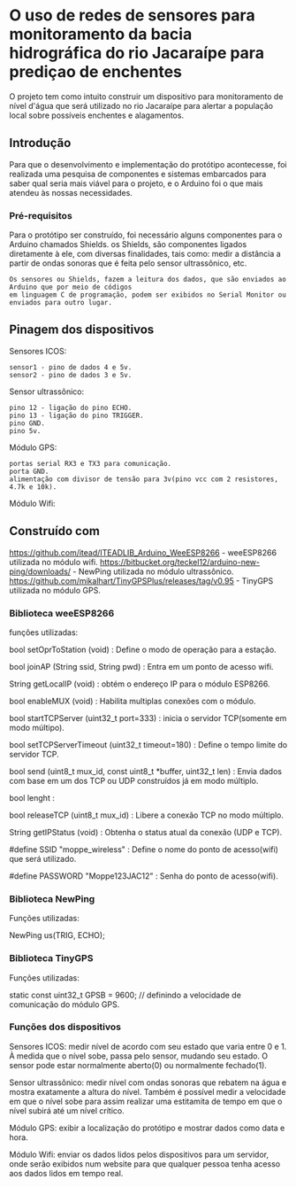 # O uso de redes de sensores para monitoramento da bacia hidrográfica do rio Jacaraípe para prediçao de enchentes

O projeto tem como intuito construir um dispositivo para monitoramento de nível d'água que será utilizado no rio Jacaraípe para alertar a população local sobre possíveis enchentes e alagamentos. 

## Introdução

Para que o desenvolvimento e implementação do protótipo acontecesse, foi realizada uma pesquisa de componentes e sistemas embarcados para saber qual seria mais viável para o projeto, e o Arduino foi o que mais atendeu às nossas necessidades.

### Pré-requisitos

Para o protótipo ser construído, foi necessário alguns componentes para o Arduino chamados Shields. os Shields, são componentes ligados diretamente à ele, com diversas finalidades, tais como: medir a distância a partir de ondas sonoras que é feita pelo sensor ultrassônico, etc.

```
Os sensores ou Shields, fazem a leitura dos dados, que são enviados ao Arduino que por meio de códigos
em linguagem C de programação, podem ser exibidos no Serial Monitor ou enviados para outro lugar.
```

## Pinagem dos dispositivos

Sensores ICOS:                                                                                                            
```
sensor1 - pino de dados 4 e 5v.                                                                                           
sensor2 - pino de dados 3 e 5v.
```


Sensor ultrassônico:                                                                                                        
```
pino 12 - ligação do pino ECHO.                                                                                           
pino 13 - ligação do pino TRIGGER.                                                                                         
pino GND.
pino 5v.
```

Módulo GPS:                                                                                                               
```
portas serial RX3 e TX3 para comunicação.                                                                                   
porta GND.                                                                                                                  
alimentação com divisor de tensão para 3v(pino vcc com 2 resistores, 4.7k e 10k).
```

Módulo Wifi:                                                                                                                


## Construído com

https://github.com/itead/ITEADLIB_Arduino_WeeESP8266 - weeESP8266 utilizada no módulo wifi.
https://bitbucket.org/teckel12/arduino-new-ping/downloads/ - NewPing utilizada no módulo ultrassônico.
https://github.com/mikalhart/TinyGPSPlus/releases/tag/v0.95 - TinyGPS utilizada no módulo GPS.


### Biblioteca weeESP8266

funções utilizadas:

bool 	setOprToStation (void) : Define o modo de operação para a estação.

bool 	joinAP (String ssid, String pwd) : Entra em um ponto de acesso wifi.

String 	getLocalIP (void) : obtém o endereço IP para o módulo ESP8266.

bool 	enableMUX (void) : Habilita multiplas conexões com o módulo.

bool 	startTCPServer (uint32_t port=333) : inicia o servidor TCP(somente em modo múltipo).

bool 	setTCPServerTimeout (uint32_t timeout=180) : Define o tempo limite do servidor TCP.

bool 	send (uint8_t mux_id, const uint8_t *buffer, uint32_t len) : Envia dados com base em um dos TCP ou UDP construídos já em modo múltiplo.

bool lenght :

bool 	releaseTCP (uint8_t mux_id) : Libere a conexão TCP no modo múltiplo.

String 	getIPStatus (void) : Obtenha o status atual da conexão (UDP e TCP).

#define SSID  "moppe_wireless" : Define o nome do ponto de acesso(wifi) que será utilizado.

#define PASSWORD  "Moppe123JAC12" : Senha do ponto de acesso(wifi).

### Biblioteca NewPing

Funções utilizadas:

NewPing us(TRIG, ECHO);

### Biblioteca TinyGPS

Funções utilizadas:

static const uint32_t GPSB = 9600; // definindo a velocidade de comunicação do módulo GPS.

### Funções dos dispositivos

Sensores ICOS: medir nível de acordo com seu estado que varia entre 0 e 1. À medida que o nível sobe, passa pelo sensor, mudando seu estado. O sensor pode estar normalmente aberto(0) ou normalmente fechado(1).

Sensor ultrassônico: medir nível com ondas sonoras que rebatem na água e mostra exatamente a altura do nível. Também é possível medir a velocidade em que o nível sobe para assim realizar uma estitamita de tempo em que o nível subirá até um nível crítico.

Módulo GPS: exibir a localização do protótipo e mostrar dados como data e hora.

Módulo Wifi: enviar os dados lidos pelos dispositivos para um servidor, onde serão exibidos num website para que qualquer pessoa tenha acesso aos dados lidos em tempo real.
